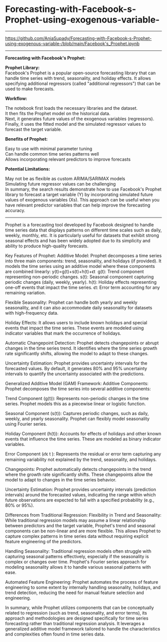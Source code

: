# Forecasting-with-Facebook-s-Prophet-using-exogenous-variable-

---
https://github.com/AniaSupady/Forecasting-with-Facebook-s-Prophet-using-exogenous-variable-/blob/main/Facebook's_Prophet.ipynb


-----
**Forecasting with Facebook's Prophet:**  

**Prophet Library:**  
Facebook's Prophet is a popular open-source forecasting library that can handle time series with trend, seasonality, and holiday effects. It allows specifying additional regressors (called "additional regressors") that can be used to make forecasts.

**Workflow:**  

The notebook first loads the necessary libraries and the dataset.  
It then fits the Prophet model on the historical data.  
Next, it generates future values of the exogenous variables (regressors).  
Finally, it uses the fitted model and the simulated regressor values to forecast the target variable.  

**Benefits of Prophet:**  

Easy to use with minimal parameter tuning  
Can handle common time series patterns well  
Allows incorporating relevant predictors to improve forecasts  

**Potential Limitations:**    

May not be as flexible as custom ARIMA/SARIMAX models  
Simulating future regressor values can be challenging  
In summary, the search results demonstrate how to use Facebook's Prophet library to forecast a target variable (Y) by incorporating simulated future values of exogenous variables (Xs). This approach can be useful when you have relevant predictor variables that can help improve the forecasting accuracy.  








------
Prophet is a forecasting tool developed by Facebook designed to handle time series data that displays patterns on different time scales such as daily, weekly, monthly, etc. It is particularly useful for datasets that exhibit strong seasonal effects and has been widely adopted due to its simplicity and ability to produce high-quality forecasts.

Key Features of Prophet:
Additive Model: Prophet decomposes a time series into three main components: trend, seasonality, and holidays (if provided). It models the time series using an additive model where these components are combined linearly:
y(t)=g(t)+s(t)+h(t)+ϵt
​
g(t): Trend component representing non-periodic changes.
s(t): Seasonal component capturing periodic changes (daily, weekly, yearly).
h(t): Holiday effects representing one-off events that impact the time series.
ϵt: Error term accounting for any remaining variation.

Flexible Seasonality: Prophet can handle both yearly and weekly seasonality, and it can also accommodate daily seasonality for datasets with high-frequency data.

Holiday Effects: It allows users to include known holidays and special events that impact the time series. These events are modeled using indicator variables that mark the occurrence of holidays.

Automatic Changepoint Detection: Prophet detects changepoints or abrupt changes in the time series trend. It identifies where the time series growth rate significantly shifts, allowing the model to adapt to these changes.

Uncertainty Estimation: Prophet provides uncertainty intervals for the forecasted values. By default, it generates 80% and 95% uncertainty intervals to quantify the uncertainty associated with the predictions.

Generalized Additive Model (GAM) Framework:
Additive Components: Prophet decomposes the time series into several additive components:

Trend Component (g(t)): Represents non-periodic changes in the time series. Prophet models this as a piecewise linear or logistic function.

Seasonal Component (s(t)): Captures periodic changes, such as daily, weekly, and yearly seasonality. Prophet can flexibly model seasonality using Fourier series.

Holiday Component (h(t)): Accounts for effects of holidays and other known events that influence the time series. These are modeled as binary indicator variables.

Error Component (𝜖𝑡ϵ t ): Represents the residual or error term capturing any remaining variability not explained by the trend, seasonality, and holidays.

Changepoints: Prophet automatically detects changepoints in the trend where the growth rate significantly shifts. These changepoints allow the model to adapt to changes in the time series behavior.

Uncertainty Estimation: Prophet provides uncertainty intervals (prediction intervals) around the forecasted values, indicating the range within which future observations are expected to fall with a specified probability (e.g., 80% or 95%).

Differences from Traditional Regression:
Flexibility in Trend and Seasonality: While traditional regression models may assume a linear relationship between predictors and the target variable, Prophet's trend and seasonal components can be non-linear and are more flexible. This allows Prophet to capture complex patterns in time series data without requiring explicit feature engineering of the predictors.

Handling Seasonality: Traditional regression models often struggle with capturing seasonal patterns effectively, especially if the seasonality is complex or changes over time. Prophet's Fourier series approach for modeling seasonality allows it to handle various seasonal patterns with ease.

Automated Feature Engineering: Prophet automates the process of feature engineering to some extent by internally handling seasonality, holidays, and trend detection, reducing the need for manual feature selection and engineering.

In summary, while Prophet utilizes components that can be conceptually related to regression (such as trend, seasonality, and error terms), its approach and methodologies are designed specifically for time series forecasting rather than traditional regression analysis. It leverages a generalized additive model framework tailored to handle the characteristics and complexities often found in time series data.
